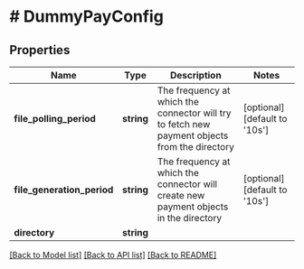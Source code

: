 # # DummyPayConfig

## Properties

Name | Type | Description | Notes
------------ | ------------- | ------------- | -------------
**file_polling_period** | **string** | The frequency at which the connector will try to fetch new payment objects from the directory | [optional] [default to '10s']
**file_generation_period** | **string** | The frequency at which the connector will create new payment objects in the directory | [optional] [default to '10s']
**directory** | **string** |  |

[[Back to Model list]](../../README.md#models) [[Back to API list]](../../README.md#endpoints) [[Back to README]](../../README.md)
